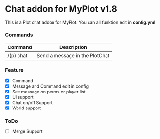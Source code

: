 # Chat addon for MyPlot v1.8
This is a Plot chat addon for MyPlot.
You can all funktion edit in **config.yml**

### Commands
|**Command**|**Description**|
|-----------|---------------|
|/(p) chat <message>|Send a message in the PlotChat|

### Feature
- [X] Command
- [X] Message and Command edit in config
- [X] See message on perms or player list
- [X] Ui support
- [X] Chat on/off Support
- [X] World support

### ToDo
- [ ] Merge Support